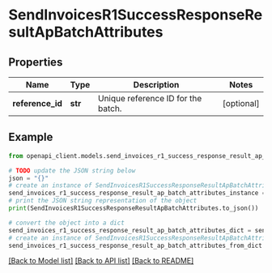 # SendInvoicesR1SuccessResponseResultApBatchAttributes


## Properties

Name | Type | Description | Notes
------------ | ------------- | ------------- | -------------
**reference_id** | **str** | Unique reference ID for the batch. | [optional] 

## Example

```python
from openapi_client.models.send_invoices_r1_success_response_result_ap_batch_attributes import SendInvoicesR1SuccessResponseResultApBatchAttributes

# TODO update the JSON string below
json = "{}"
# create an instance of SendInvoicesR1SuccessResponseResultApBatchAttributes from a JSON string
send_invoices_r1_success_response_result_ap_batch_attributes_instance = SendInvoicesR1SuccessResponseResultApBatchAttributes.from_json(json)
# print the JSON string representation of the object
print(SendInvoicesR1SuccessResponseResultApBatchAttributes.to_json())

# convert the object into a dict
send_invoices_r1_success_response_result_ap_batch_attributes_dict = send_invoices_r1_success_response_result_ap_batch_attributes_instance.to_dict()
# create an instance of SendInvoicesR1SuccessResponseResultApBatchAttributes from a dict
send_invoices_r1_success_response_result_ap_batch_attributes_from_dict = SendInvoicesR1SuccessResponseResultApBatchAttributes.from_dict(send_invoices_r1_success_response_result_ap_batch_attributes_dict)
```
[[Back to Model list]](../README.md#documentation-for-models) [[Back to API list]](../README.md#documentation-for-api-endpoints) [[Back to README]](../README.md)


